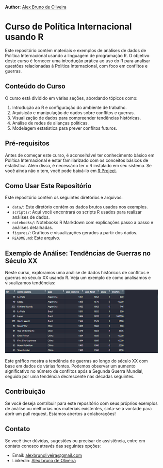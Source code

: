**Author:** [Alex Bruno de Oliveira](http://alexbrunoliveira.com/) 


# Curso de Política Internacional usando R

Este repositório contém materiais e exemplos de análises de dados de Política Internacional usando a linguagem de programação R. O objetivo deste curso é fornecer uma introdução prática ao uso do R para analisar questões relacionadas à Política Internacional, com foco em conflitos e guerras.

## Conteúdo do Curso

O curso está dividido em várias seções, abordando tópicos como:

1. Introdução ao R e configuração do ambiente de trabalho.
2. Aquisição e manipulação de dados sobre conflitos e guerras.
3. Visualização de dados para compreender tendências históricas.
4. Análise de redes de alianças políticas.
5. Modelagem estatística para prever conflitos futuros.

## Pré-requisitos

Antes de começar este curso, é aconselhável ter conhecimento básico em Política Internacional e estar familiarizado com os conceitos básicos de estatística. Além disso, é necessário ter o R instalado em seu sistema. Se você ainda não o tem, você pode baixá-lo em [R Project](https://www.r-project.org/).

## Como Usar Este Repositório

Este repositório contém os seguintes diretórios e arquivos:

- `data/`: Este diretório contém os dados brutos usados nos exemplos.
- `scripts/`: Aqui você encontrará os scripts R usados para realizar análises de dados.
- `notebooks/`: Notebooks R Markdown com explicações passo a passo e análises detalhadas.
- `figures/`: Gráficos e visualizações gerados a partir dos dados.
- `README.md`: Este arquivo.

## Exemplo de Análise: Tendências de Guerras no Século XX

Neste curso, exploramos uma análise de dados históricos de conflitos e guerras no século XX usando R. Veja um exemplo de como analisamos e visualizamos tendências:


<p align="center">
  <img src="Print/Captura de tela 2023-09-07 153816.png" width="950" title="hover text">
  </p>

Este gráfico mostra a tendência de guerras ao longo do século XX com base em dados de várias fontes. Podemos observar um aumento significativo no número de conflitos após a Segunda Guerra Mundial, seguido por uma tendência decrescente nas décadas seguintes.

## Contribuição

Se você deseja contribuir para este repositório com seus próprios exemplos de análise ou melhorias nos materiais existentes, sinta-se à vontade para abrir um pull request. Estamos abertos a colaborações!

## Contato

Se você tiver dúvidas, sugestões ou precisar de assistência, entre em contato conosco através das seguintes opções:

- Email: [alexbrunoliveira@gmail.com](alexbrunoliveira@gmail.com)
- Linkedin: [Alex bruno de Oliveira](https://www.linkedin.com/in/alex-bruno-junior-dev/)






